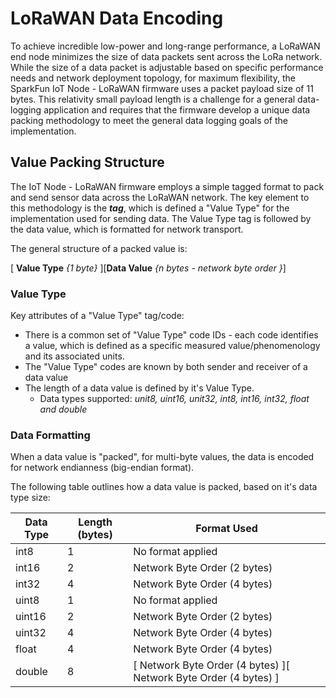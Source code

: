 
# LoRaWAN Data Encoding

To achieve incredible low-power and long-range performance, a LoRaWAN end node minimizes the size of data packets sent across the LoRa network. While the size of a data packet is adjustable based on specific performance needs and network deployment topology, for maximum flexibility, the SparkFun IoT Node - LoRaWAN firmware uses a packet payload size of 11 bytes. This relativity small payload length is a challenge for a general data-logging application and requires that the firmware develop a unique data packing methodology to meet the general data logging goals of the implementation.

## Value Packing Structure

The IoT Node - LoRaWAN firmware employs a simple tagged format to pack and send sensor data across the LoRaWAN network. The key element to this methodology is the ***tag***, which is defined a "Value Type" for the implementation used for sending data. The Value Type tag is followed by the data value, which is formatted for network transport.

The general structure of a packed value is:

 \[ **Value Type** *{1 byte}* ][**Data Value** *{n bytes - network byte order }*]


### Value Type

Key attributes of a "Value Type" tag/code:

* There is a common set of "Value Type" code IDs - each code identifies a value, which is defined as a specific measured value/phenomenology and its associated units.
* The "Value Type" codes are known by both sender and receiver of a data value
* The length of a data value is defined by it's Value Type.
  * Data types supported: *unit8, uint16, unit32, int8, int16, int32, float and double*

### Data Formatting

When a data value is "packed", for multi-byte values, the data is encoded for network endianness (big-endian format).

The following table outlines how a data value is packed, based on it's data type size:

| Data Type | Length (bytes) | Format Used |
|--|--|--|
| int8   | 1 | No format applied |
| int16  | 2 | Network Byte Order (2 bytes) |
| int32  | 4 | Network Byte Order (4 bytes) |
| uint8   | 1 | No format applied |
| uint16  | 2 | Network Byte Order (2 bytes) |
| uint32  | 4 | Network Byte Order (4 bytes) |
| float  | 4 | Network Byte Order (4 bytes) |
| double  | 8 | \[ Network Byte Order (4 bytes) ][ Network Byte Order (4 bytes) ] |

